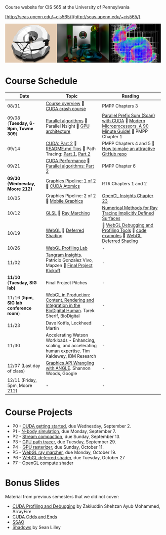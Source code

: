 Course website for CIS 565 at the University of Pennsylvania

[http://seas.upenn.edu/~cis565/](http://seas.upenn.edu/~cis565/)

![](images/banner.png)

# Course Schedule

 Date | Topic | Reading
 ---- | ----- | -------
08/31 | [Course overview](lectures/0-Course-Overview.pptx?raw=true) :small_blue_diamond: [CUDA crash course](lectures/1-CUDA-Introduction-1.pptx?raw=true) | PMPP Chapters 3
09/08 (**Tuesday, 6-9pm, Towne 309**) | [Parallel algorithms](lectures/2-Parallel-Algorithms.pptx?raw=true) :small_blue_diamond: Parallel Nsight :small_blue_diamond: [GPU architecture](3-GPU-Architecture-Overview.pptx?raw=true) | [Parallel Prefix Sum (Scan) with CUDA](http://http.developer.nvidia.com/GPUGems3/gpugems3_ch39.html) :small_blue_diamond: [Modern Microprocessors. A 90 Minute Guide!](http://www.lighterra.com/papers/modernmicroprocessors/) :small_blue_diamond: PMPP Chapter 1
09/14 | [CUDA: Part 2](4-CUDA-Introduction-2-of-2.pptx?raw=true) :small_blue_diamond: [README.md Tips](6-README-Tips.pptx?raw=true) :small_blue_diamond: Path Tracing: [Part 1](4.1-Path-Tracing-1.pdf?raw=true), [Part 2](4.2-Path-Tracing-2.pdf?raw=true) | PMPP Chapters 4 and 5 :small_blue_diamond: [How to make an attractive GitHub repo](https://github.com/pjcozzi/Articles/tree/master/CIS565/GitHubRepo)
09/21 | [CUDA Performance](7-CUDA-Performance.pptx?raw=true)  :small_blue_diamond: [Parallel algorithms: Part 2](5-Parallel-Algorithms-2.pptx?raw=true) | PMPP Chapter 6
**09/30 (Wednesday, Moore 212)** | [Graphics Pipeline: 1 of 2](09-Graphics-Pipeline.pptx?raw=true) :small_blue_diamond: [CUDA Atomics](8-CUDA-Atomics.pptx?raw=true) | RTR Chapters 1 and 2
10/05 | Graphics Pipeline: 2 of 2 :small_blue_diamond: [Mobile Graphics](10-Mobile-Graphics.pptx?raw=true) | [OpenGL Insights Chapter 23](http://www.seas.upenn.edu/~pcozzi/OpenGLInsights/OpenGLInsights-TileBasedArchitectures.pdf)
10/12 | [GLSL](11-GLSL.pptx?raw=true) :small_blue_diamond: [Ray Marching](12-Ray-Marching.pptx?raw=true) | [Numerical Methods for Ray Tracing Implicitly Defined Surfaces](http://graphics.cs.williams.edu/courses/cs371/f14/reading/implicit.pdf)
10/19 | [WebGL](lectures/13-WebGL.pptx?raw=true) :small_blue_diamond: [Deferred Shading](lectures/14-Deferred-Shading.pptx?raw=true) |  :small_blue_diamond: [WebGL Debugging and Profiling Tools](http://www.realtimerendering.com/blog/webgl-debugging-and-profiling-tools/) :small_blue_diamond: [code examples](webgl-examples) :small_blue_diamond: [WebGL Deferred Shading](https://hacks.mozilla.org/2014/01/webgl-deferred-shading/)
10/26 | [WebGL Profiling Lab](https://github.com/CIS565-Fall-2015/WebGL-Profiling-Lab) | -
11/02 | [Tangram Insights](http://tangrams.github.io/tangram-sandbox/slides/#/). Patricio Gonzalez Vivo, Mapzen :small_blue_diamond: [Final Project Kickoff](https://github.com/CIS565-Fall-2015/Final-Project) | -
**11/10 (Tuesday, SIG lab)** | Final Project Pitches | -
11/16 (**5pm, SIG lab conference room**) | [WebGL in Production: Content, Rendering and Integration in the BioDigital Human](http://tsherif.github.io/upenn-biodigital/#/). Tarek Sherif, BioDigital | -
11/23 | Dave Kotfis, Lockheed Martin | -
11/30 | Accelerating Watson Workloads - Enhancing, scaling, and accelerating human expertise. Tim Kaldewey, IBM Research | -
12/07 (Last day of class)       | [Graphics API Wrangling with ANGLE](https://docs.google.com/presentation/d/1vN_KTFDaKjFlIgx1vM3ZFA4Rkf723onAAhIfKR7kmgA/edit?usp=sharing). Shannon Woods, Google | -
12/11 (Friday, 5pm, Moore 212) | - | -

# Course Projects

* P0 - [CUDA getting started](https://github.com/CIS565-Fall-2015/Project0-CUDA-Getting-Started), due Wednesday, September 2.
* P1 - [N-body simulation](https://github.com/CIS565-Fall-2015/Project1-CUDA-Introduction), due Monday, September 7.
* P2 - [Stream compaction](https://github.com/CIS565-Fall-2015/Project2-Stream-Compaction/blob/master/README.md), due Sunday, September 13.
* P3 - [GPU path tracer](https://github.com/CIS565-Fall-2015/Project3-CUDA-Path-Tracer), due Tuesday, September 29.
* P4 - [GPU rasterizer](https://github.com/CIS565-Fall-2015/Project4-CUDA-Rasterizer), due Sunday, October 11.
* P5 - [WebGL ray marcher](https://github.com/CIS565-Fall-2015/Project5-GLSL-Ray-Marcher), due Monday, October 19.
* P6 - [WebGL deferred shader](https://github.com/CIS565-Fall-2015/Project6-WebGL-Deferred-Shading), due Tuesday, October 27
* P7 - OpenGL compute shader

# Bonus Slides

Material from previous semesters that we did not cover:

* [CUDA Profiling and Debugging](http://cis565-fall-2014.github.io/lectures/09-22-CUDA-Profiling-and-Debugging.pptx) by Zakiuddin Shehzan Ayub Mohammed, ArrayFire
* [CUDA Odds and Ends](http://cis565-fall-2013.github.io/lectures/10-02-CUDA-Odds-and-Ends.pptx)
* [SSAO](http://cis565-fall-2014.github.io/lectures/11-03-Ambient-Occlusion.pptx)
* [Shadows](http://cis565-fall-2014.github.io/lectures/10-27-Shadows.pdf) by Sean Lilley
